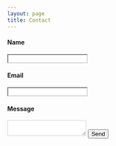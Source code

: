 ```yaml
---
layout: page
title: Contact
---
```


<form action="https://formspree.io/contact@cybergreen.net"
      method="POST">
      <h4>Name</h4>
    <input type="text" style="border-color: #d1d1d1;" name="name" />    
    <h4>Email</h4>
    <input type="email" style="border-color: #d1d1d1;" name="_replyto" />
    <h4>Message</h4>
    <textarea  style="border-color: #d1d1d1;" name="message"> </textarea>
    <input type="submit" value="Send">
</form>
